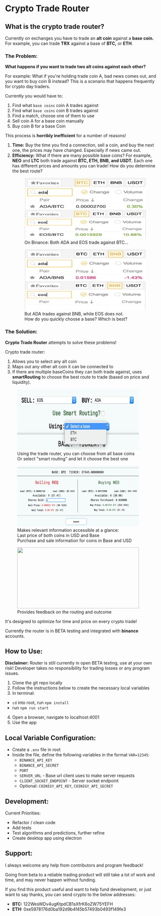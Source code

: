 # Crypto Trade Router

## What is the crypto trade router?

Currently on exchanges you have to trade an **alt coin** against a **base coin.** For example, you can trade **TRX** against a base of **BTC,** or **ETH**.

### The Problem:

**What happens if you want to trade two alt coins against each other?**

For example: What if you're holding trade coin A, bad news comes out, and you want to buy coin B instead? This is a scenario that happens frequently for crypto day traders.

Currently you would have to:

1.  Find what `base coins` coin A trades against
2.  Find what `base coins` coin B trades against
3.  Find a match, choose one of them to use
4.  Sell coin A for a base coin manually
5.  Buy coin B for a base Coin

This process is **horribly inefficient** for a number of reasons!

1.  **Time:** Buy the time you find a connection, sell a coin, and buy the next one, the prices may have changed. Especially if news came out.
2.  **Efficiency:** What if there are many possible base coins? For example, **NEO** and **LTC** both trade against **BTC, ETH, BNB, and USDT.** Each one has different prices and amounts you can trade! How do you determine the best route?
    <figure>
      <img src="images/ada_eos_btc.jpg" height=200px width=400px>
      <figcaption>On Binance: Both ADA and EOS trade against BTC...</figcaption>
    </figure>
    <figure>
      <img src="images/ada_eos_bnb.jpg" height=200px width=400px>
      <figcaption>But ADA trades against BNB, while EOS does not.</br>
        How do you quickly choose a base? Which is best?
      </figcaption>
    </figure>

### The Solution:

**Crypto Trade Router** attempts to solve these problems!

Crypto trade router:

1.  Allows you to select any alt coin
2.  Maps out any other alt coin it can be connected to
3.  If there are multiple baseCoins they can both trade against, uses **smartRouting** to choose the best route to trade (based on price and liquidity).

<figure>
  <img src="images/ctr_selection.png" height=200px width=400px>
  <figcaption>Using the trade router, you can choose from all base coins</br>
  Or select "smart routing" and let it choose the best one
  </figcaption>
</figure>

<figure>
  <img src="images/ctr_main.png" height=200px width=400px>
  <figcaption>Makes relevant information accessible at a glance:
  </br>Last price of both coins in USD and Base
  </br>Purchase and sale information for coins in Base and USD
  </figcaption>
</figure>

<figure>
  <img src="misc/ctr_outcome.png" height=200px width=400px>
  <figcaption>Provides feedback on the routing and outcome
  </figcaption>
</figure>

It's designed to optimize for time and price on every crypto trade!

Currently the router is in BETA testing and integrated with **binance** accounts.

## How to Use:

**Disclaimer:** Router is still currently in open BETA testing, use at your own risk! Developer takes no responsibility for trading losses or any program issues.

1.  Clone the git repo locally
2.  Follow the instructions below to create the necessary local variables
3.  In terminal:

* `cd` into root, run `npm install`
* run `npm run start`

4.  Open a browser, navigate to localhost:4001
5.  Use the app

## Local Variable Configuration:

* Create a `.env` file in root
* Inside the file, define the following variables in the format `VAR=12345`:
  * `BINANCE_API_KEY`
  * `BINANCE_API_SECRET`
  * `PORT`
  * `SERVER_URL` - Base url client uses to make server requests
  * `CLIENT_SOCKET_ENDPOINT` - Server socket endpoint
  * Optional: `COINIGY_API_KEY`, `COINIGY_API_SECRET`

## Development:

Current Priorities:

* Refactor / clean code
* Add tests
* Test algorithms and predictions, further refine
* Create desktop app using electron

## Support:

I always welcome any help from contributors and program feedback!

Going from beta to a reliable trading product will still take a lot of work and time, and may never happen without funding.

If you find this product useful and want to help fund development, or just want to say thanks, you can send crypto to the below addresses:

* **BTC:** 122WesWDv4ugKtpdCB1sXfrK6oZW75YEFH
* **ETH:** 0xe5978176d0ba192d9b4f45b57493b0493f149fe3
